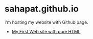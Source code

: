# sahapat.github.io
I'm hosting my website with Github page.<br>

<ul>
    <li><a href="https://sahapat.github.io/InspireTale_FirstWebsite/">My First Web site with pure HTML</a></li></ul>

